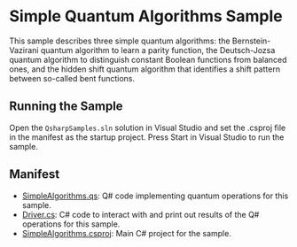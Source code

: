 ﻿# Simple Quantum Algorithms Sample #

This sample describes three simple quantum algorithms: the Bernstein-Vazirani quantum algorithm to learn a parity function, the Deutsch-Jozsa quantum algorithm to distinguish constant Boolean functions from balanced ones, and the hidden shift quantum algorithm that identifies a shift pattern between so-called bent functions. 

## Running the Sample ##

Open the `QsharpSamples.sln` solution in Visual Studio and set the .csproj file in the manifest as the startup project.
Press Start in Visual Studio to run the sample.

## Manifest ##

- [SimpleAlgorithms.qs](./SimpleAlgorithms.qs): Q# code implementing quantum operations for this sample.
- [Driver.cs](./Driver.cs): C# code to interact with and print out results of the Q# operations for this sample.
- [SimpleAlgorithms.csproj](./SimpleAlgorithms.csproj): Main C# project for the sample.

